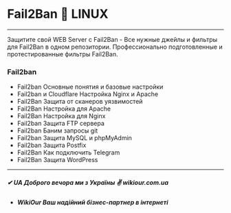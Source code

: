 
# Fail2Ban 🧱 LINUX
---
Защитите свой WEB Server с Fail2Ban - Все нужные джейлы и фильтры для Fail2Ban в одном репозитории. Профессионально подготовленные и протестированные фильтры Fail2Ban.

### Fail2ban
  * Fail2ban Основные понятия и базовые настройки
  * Fail2ban и Cloudflare Настройка Nginx и Apache
  * Fail2Ban Защита от сканеров уязвимостей
  * Fail2Ban Настройка для Apache
  * Fail2Ban Настройка для Nginx
  * Fail2ban Защита FTP сервера 
  * Fail2ban Баним запросы git
  * Fail2ban Защита MySQL и phpMyAdmin
  * Fail2ban Защита Postfix
  * Fail2Ban Как подключить Telegram
  * Fail2Ban Защита WordPress

----
##### ✔ UA Доброго вечора ми з Україны ✌ wikiour.com.ua

* ***WikiOur Ваш надійний бізнес-партнер в інтернеті***
